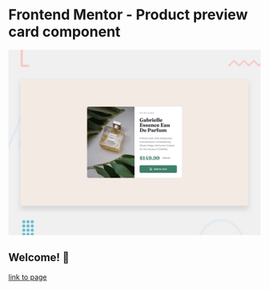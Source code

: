 # Frontend Mentor - Product preview card component

![Design preview for the Product preview card component coding challenge](./design/desktop-preview.jpg)

## Welcome! 👋
[link to page](https://carlosgabrielcarreno.github.io/Product-preview-card-component-main)
